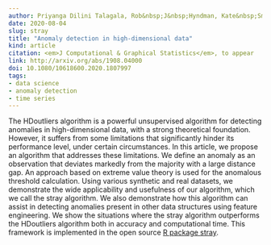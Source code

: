```yaml
---
author: Priyanga Dilini Talagala, Rob&nbsp;J&nbsp;Hyndman, Kate&nbsp;Smith&#8209;Miles,
date: 2020-08-04
slug: stray
title: "Anomaly detection in high-dimensional data"
kind: article
citation: <em>J Computational & Graphical Statistics</em>, to appear
link: http://arxiv.org/abs/1908.04000
doi: 10.1080/10618600.2020.1807997
tags:
- data science
- anomaly detection
- time series
---
```


The HDoutliers algorithm is a powerful unsupervised algorithm for detecting anomalies in high-dimensional data, with a strong theoretical foundation. However, it suffers from some limitations that significantly hinder its performance level, under certain circumstances. In this article, we propose an algorithm that addresses these limitations. We define an anomaly as an observation that deviates markedly from the majority with a large distance gap. An approach based on extreme value theory is used for the anomalous threshold calculation. Using various synthetic and real datasets, we demonstrate the wide applicability and usefulness of our algorithm, which we call the stray algorithm. We also demonstrate how this algorithm can assist in detecting anomalies present in other data structures using feature engineering. We show the situations where the stray algorithm outperforms the HDoutliers algorithm both in accuracy and computational time. This framework is implemented in the open source [R package stray](https://github.com/pridiltal/stray).
